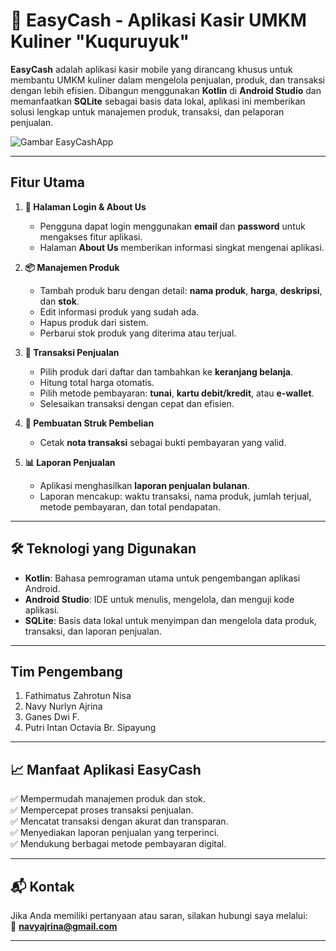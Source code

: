 # 📱 **EasyCash - Aplikasi Kasir UMKM Kuliner "Kuquruyuk"**

**EasyCash** adalah aplikasi kasir mobile yang dirancang khusus untuk membantu UMKM kuliner dalam mengelola penjualan, produk, dan transaksi dengan lebih efisien. Dibangun menggunakan **Kotlin** di **Android Studio** dan memanfaatkan **SQLite** sebagai basis data lokal, aplikasi ini memberikan solusi lengkap untuk manajemen produk, transaksi, dan pelaporan penjualan.

![Gambar EasyCashApp](https://drive.google.com/uc?export=view&id=1rjXN2DjmFr562BUSAUFG1KbrZye8vpTK)

---

## **Fitur Utama**

1. **🔑 Halaman Login & About Us**  
   - Pengguna dapat login menggunakan **email** dan **password** untuk mengakses fitur aplikasi.  
   - Halaman **About Us** memberikan informasi singkat mengenai aplikasi.  

2. **📦 Manajemen Produk**  
   - Tambah produk baru dengan detail: **nama produk**, **harga**, **deskripsi**, dan **stok**.  
   - Edit informasi produk yang sudah ada.  
   - Hapus produk dari sistem.  
   - Perbarui stok produk yang diterima atau terjual.  

3. **🛒 Transaksi Penjualan**  
   - Pilih produk dari daftar dan tambahkan ke **keranjang belanja**.  
   - Hitung total harga otomatis.  
   - Pilih metode pembayaran: **tunai**, **kartu debit/kredit**, atau **e-wallet**.  
   - Selesaikan transaksi dengan cepat dan efisien.  

4. **🧾 Pembuatan Struk Pembelian**  
   - Cetak **nota transaksi** sebagai bukti pembayaran yang valid.  

5. **📊 Laporan Penjualan**  
   - Aplikasi menghasilkan **laporan penjualan bulanan**.  
   - Laporan mencakup: waktu transaksi, nama produk, jumlah terjual, metode pembayaran, dan total pendapatan.  

---

## 🛠️ **Teknologi yang Digunakan**

- **Kotlin**: Bahasa pemrograman utama untuk pengembangan aplikasi Android.  
- **Android Studio**: IDE untuk menulis, mengelola, dan menguji kode aplikasi.  
- **SQLite**: Basis data lokal untuk menyimpan dan mengelola data produk, transaksi, dan laporan penjualan.  

---

## **Tim Pengembang**

1. Fathimatus Zahrotun Nisa
2. Navy Nurlyn Ajrina
3. Ganes Dwi F.
4. Putri Intan Octavia Br. Sipayung 

---

## 📈 **Manfaat Aplikasi EasyCash**

✅ Mempermudah manajemen produk dan stok.  
✅ Mempercepat proses transaksi penjualan.  
✅ Mencatat transaksi dengan akurat dan transparan.  
✅ Menyediakan laporan penjualan yang terperinci.  
✅ Mendukung berbagai metode pembayaran digital.  

---
## 📬 **Kontak**

Jika Anda memiliki pertanyaan atau saran, silakan hubungi saya melalui:  
📧 **[navyajrina@gmail.com](navyajrina@gmail.com)**  

---
